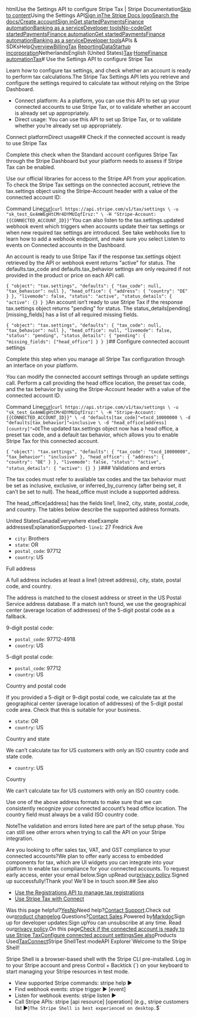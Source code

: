 htmlUse the Settings API to configure Stripe Tax | Stripe Documentation[Skip to content](#main-content)Using the Settings API[Sign in](https://dashboard.stripe.com/login?redirect=https%3A%2F%2Fdocs.stripe.com%2Ftax%2Fsettings-api)[The Stripe Docs logo](/)[Search the docs/](#)[Create account](https://dashboard.stripe.com/register)[Sign in](https://dashboard.stripe.com/login?redirect=https%3A%2F%2Fdocs.stripe.com%2Ftax%2Fsettings-api)[Get started](/get-started)[Payments](/payments)[Finance automation](/finance-automation)[Banking as a service](/financial-services)[Developer tools](/development)[No-code](/no-code)[Get started](/get-started)[Payments](/payments)[Finance automation](/finance-automation)[](#)[Get started](/get-started)[Payments](/payments)[Finance automation](/finance-automation)[Banking as a service](/financial-services)[Developer tools](/development)[](#)APIs & SDKsHelp[Overview](/docs/finance-automation)[Billing](#)[Tax](#)
[Reporting](#)[Data](#)[Startup incorporation](#)NetherlandsEnglish (United States)[](#)[](#)[Tax](/tax)·[Home](/docs)[Finance automation](/docs/finance-automation)[Tax](/docs/tax)# Use the Settings API to configure Stripe Tax

Learn how to configure tax settings, and check whether an account is ready to perform tax calculations.The Stripe Tax Settings API lets you retrieve and configure the settings required to calculate tax without relying on the Stripe Dashboard.

- Connect platform: As a platform, you can use this API to set up your connected accounts to use Stripe Tax, or to validate whether an account is already set up appropriately.
- Direct usage: You can use this API to set up Stripe Tax, or to validate whether you’re already set up appropriately.

Connect platformDirect usage## Check if the connected account is ready to use Stripe Tax

Complete this check when the Standard account configures Stripe Tax through the Stripe Dashboard but your platform needs to assess if Stripe Tax can be enabled.

Use our official libraries for access to the Stripe API from your application. To check the Stripe Tax settings on the connected account, retrieve the tax.settings object using the Stripe-Account header with a value of the connected account ID:

Command Line[curl](#)`curl https://api.stripe.com/v1/tax/settings \
  -u "sk_test_Gx4mWEgHtCMr4DYMUIqfIrsz:" \
  -H "Stripe-Account: {{CONNECTED_ACCOUNT_ID}}"`You can also listen to the tax.settings.updated webhook event which triggers when accounts update their tax settings or when new required tax settings are introduced. See take webhooks live to learn how to add a webhook endpoint, and make sure you select Listen to events on Connected accounts in the Dashboard.

An account is ready to use Stripe Tax if the response tax.settings object retrieved by the API or webhook event returns "active" for status. The defaults.tax_code and defaults.tax_behavior settings are only required if not provided in the product or price on each API call.

`{
  "object": "tax.settings",
  "defaults": {
    "tax_code": null,
    "tax_behavior": null
  },
  "head_office": {
    "address": {
      "country": "DE"
    }
  },
  "livemode": false,
  "status": "active",
  "status_details": {
    "active": {}
  }
}`An account isn’t ready to use Stripe Tax if the response tax.settings object returns "pending" for status. The status_details[pending][missing_fields] has a list of all required missing fields.

`{
  "object": "tax.settings",
  "defaults": {
    "tax_code": null,
    "tax_behavior": null
  },
  "head_office": null,
  "livemode": false,
  "status": "pending",
  "status_details": {
    "pending": {
      "missing_fields": ["head_office"]
    }
  }
}`## Configure connected account settings

Complete this step when you manage all Stripe Tax configuration through an interface on your platform.

You can modify the connected account settings through an update settings call. Perform a call providing the head office location, the preset tax code, and the tax behavior by using the Stripe-Account header with a value of the connected account ID.

Command Line[curl](#)`curl https://api.stripe.com/v1/tax/settings \
  -u "sk_test_Gx4mWEgHtCMr4DYMUIqfIrsz:" \
  -H "Stripe-Account: {{CONNECTED_ACCOUNT_ID}}" \
  -d "defaults[tax_code]"=txcd_10000000 \
  -d "defaults[tax_behavior]"=inclusive \
  -d "head_office[address][country]"=DE`The updated tax.settings object now has a head office, a preset tax code, and a default tax behavior, which allows you to enable Stripe Tax for this connected account.

`{
  "object": "tax.settings",
  "defaults": {
    "tax_code": "txcd_10000000",
    "tax_behavior": "inclusive"
  },
  "head_office": {
    "address": {
      "country": "DE"
    }
  },
  "livemode": false,
  "status": "active",
  "status_details": {
    "active": {}
  }
}`### Validations and errors

The tax codes must refer to available tax codes and the tax behavior must be set as inclusive, exclusive, or inferred_by_currency (after being set, it can’t be set to null). The head_office must include a supported address.

The head_office[address] has the fields line1, line2, city, state, postal_code, and country. The tables below describe the supported address formats.

United StatesCanadaEverywhere elseExample addressesExplanationSupported- `line1`: 27 Fredrick Ave
- `city`: Brothers
- `state`: OR
- `postal_code`: 97712
- `country`: US

Full address

A full address includes at least a line1 (street address), city, state, postal code, and country.

The address is matched to the closest address or street in the US Postal Service address database. If a match isn’t found, we use the geographical center (average location of addresses) of the 5-digit postal code as a fallback.

9-digit postal code:

- `postal_code`: 97712-4918
- `country`: US

5-digit postal code:

- `postal_code`: 97712
- `country`: US

Country and postal code

If you provided a 5-digit or 9-digit postal code, we calculate tax at the geographical center (average location of addresses) of the 5-digit postal code area. Check that this is suitable for your business.

- `state`: OR
- `country`: US

Country and state

We can’t calculate tax for US customers with only an ISO country code and state code.

- `country`: US

Country

We can’t calculate tax for US customers with only an ISO country code.

Use one of the above address formats to make sure that we can consistently recognize your connected account’s head office location. The country field must always be a valid ISO country code.

NoteThe validation and errors listed here are part of the setup phase. You can still see other errors when trying to call the API on your Stripe integration.

Are you looking to offer sales tax, VAT, and GST compliance to your connected accounts?We plan to offer early access to embedded components for tax, which are UI widgets you can integrate into your platform to enable tax compliance for your connected accounts. To request early access, enter your email below.Sign upRead our[privacy policy](https://stripe.com/privacy).Signed up successfully!Thank you! We'll be in touch soon.## See also

- [Use the Registrations API to manage tax registrations](/tax/registrations-api)
- [Use Stripe Tax with Connect](/tax/connect)

Was this page helpful?[Yes](#)[No](#)Need help?[Contact Support](https://support.stripe.com/).Check out our[product changelog](https://stripe.com/blog/changelog).Questions?[Contact Sales](https://stripe.com/contact/sales).Powered by[Markdoc](https://markdoc.dev)Sign up for developer updates:Sign upYou can unsubscribe at any time. Read our[privacy policy](https://stripe.com/privacy).On this page[Check if the connected account is ready to use Stripe Tax](#checking-settings)[Configure connected account settings](#updating-settings)[See also](#see-also)Products Used[Tax](/tax)[Connect](/connect)Stripe ShellTest modeAPI Explorer[](https://stripe.com/docs/stripe-cli#install)`Welcome to the Stripe Shell!

Stripe Shell is a browser-based shell with the Stripe CLI pre-installed. Log in to your
Stripe account and press Control + Backtick (`) on your keyboard to start managing your Stripe
resources in test mode.

- View supported Stripe commands: stripe help ▶️
- Find webhook events: stripe trigger ▶️ [event]
- Listen for webhook events: stripe listen ▶
- Call Stripe APIs: stripe [api resource] [operation] (e.g., stripe customers list ▶️)`The Stripe Shell is best experienced on desktop.`$`
